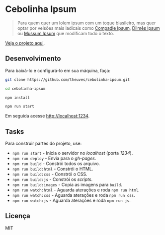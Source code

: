 # Cebolinha Ipsum

> Para quem quer um lolem ipsum com um toque blasileiro, mas quer optar por velsões mais ladicais como [Compadle Ipsum](https://bit.ly/1oDL4Xh), [Dilmês Ipsum](https://bit.ly/2rQ8C0t) ou [Mussum Ipsum](https://bit.ly/1hH98Dc) que modificam todo o texto.

[Veja o projeto aqui](https://theuves.github.io/cebolinhaipsum).

## Desenvolvimento

Para baixá-lo e configurá-lo em sua máquina, faça:

```bash
git clone https://github.com/theuves/cebolinha-ipsum.git

cd cebolinha-ipsum

npm install

npm run start
```

Em seguida acesse [http://localhost:1234]().

## Tasks

Para construir partes do projeto, use:

- `npm run start` - Inicia o servidor no *localhost* (porta *1234*).
- `npm run deploy` - Envia para o *gh-pages*.
- `npm run build` - Constrói todos os arquivo.
- `npm run build:html` - Constrói o HTML.
- `npm run build:css` - Constrói o CSS.
- `npm run build:js` - Constrói os *scripts*.
- `npm run build:images` - Copia as imagens para `build`.
- `npm run watch:html` - Aguarda aterações e roda `npm run html`.
- `npm run watch:css` - Aguarda aterações e roda `npm run css`.
- `npm run watch:js` - Aguarda aterações e roda `npm run js`.

## Licença

MIT